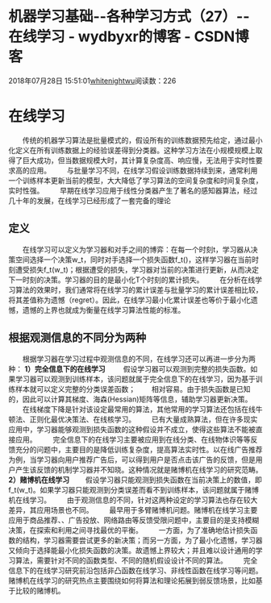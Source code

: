 # 机器学习基础--各种学习方式（27）--在线学习 - wydbyxr的博客 - CSDN博客
2018年07月28日 15:51:01[whitenightwu](https://me.csdn.net/wydbyxr)阅读数：226
# 在线学习
　　传统的机器学习算法是批量模式的，假设所有的训练数据预先给定，通过最小化定义在所有训练数据上的经验误差得到分类器。这种学习方法在小规模规模上取得了巨大成功，但当数据规模大时，其计算复杂度高、响应慢，无法用于实时性要求高的应用。 
　　与批量学习不同，在线学习假设训练数据持续到来，通常利用一个训练样本更新当前的模型，大大降低了学习算法的空间复杂度和时间复杂度，实时性强。 
　　早期在线学习应用于线性分类器产生了著名的感知器算法，经过几十年的发展，在线学习已经形成了一套完备的理论   
## 定义
　　在线学习可以定义为学习器和对手之间的博弈：在每一个时刻t，学习器从决策空间选择一个决策w_t，同时对手选择一个损失函数f_t()，这样学习器在当前时刻遭受损失f_t(w_t)；根据遭受的损失，学习器对当前的决策进行更新，从而决定下一时刻的决策。学习器的目的是最小化T个时刻的累计损失。 
　　在分析在线学习算法的效果时，我们通常将在线学习的累计误差与批量学习的累计误差相比较，将其差值称为遗憾（regret）。因此，在线学习最小化累计误差也等价于最小化遗憾，遗憾的上界也就成为衡量在线学习算法性能的标准。        
## 根据观测信息的不同分为两种
　　根据学习器在学习过程中观测信息的不同，在线学习还可以再进一步分为两种： 
**1）完全信息下的在线学习**
　　  假设学习器可以观测到完整的损失函数。如果学习器可以观测到训练样本，该问题就属于完全信息下的在线学习，因为基于训练样本就可以定义完整的分类误差函数； 
　　相对容易。由于损失函数是已知的，因此可以计算其梯度、海森(Hessian)矩阵等信息，辅助学习器更新决策。 
　　在线梯度下降是针对该设定最常用的算法，其他常用的学习算法还包括在线牛顿法、正则化最优决策法、在线核学习。 
　　已有大量成熟算法，但在许多现实应用中，学习器能够观测到损失函数的这种假设并不成立，使得这些算法不能被直接应用。 
　　完全信息下的在线学习主要被应用到在线分类、在线物体识等等反馈充分的问题中，主要目的是降低训练复杂度，提高算法实时性。以在线广告推荐为例，当学习器向用户推荐广告后，可以得到用户是否点击该广告的反馈，但是用户产生该反馈的机制学习器并不知晓。这种情况就是赌博机在线学习的研究范畴。
**2）赌博机在线学习**
　　假设学习器只能观测到损失函数在当前决策上的数值，即 f_t(w_t)。如果学习器只能观测到分类误差而看不到训练样本，该问题就属于赌博机在线学习。 
　　由于观测信息的不同，针对这两种设定的学习算法也存在较大差异，其应用场景也不同。 
　　最早用于多臂赌博机问题。赌博机在线学习主要应用于商品推荐、、广告投放、网络路由等反馈受限问题中，主要目的是支持模糊决策，在探索和利用之间寻找最优的平衡。 
　　一方面，为了准确地估计损失函数的结构，学习器需要尝试更多的新决策；而另一方面，为了最小化遗憾，学习器又倾向于选择能最小化损失函数的决策。故遗憾上界较大；并且难以设计通用的学习算法，需要针对不同的函数类型、不同的随机假设设计不同的算法。 
　　完全信息下的在线学习研究前沿包括非凸函数在线学习、非线性函数在线学习等问题。赌博机在线学习的研究热点主要围绕如何将算法和理论拓展到弱反馈场景，比如基于比较的赌博机。
